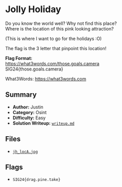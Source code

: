 # Jolly Holiday

Do you know the world well? Why not find this place? \
Where is the location of this pink looking attraction?

(This is where I want to go for the holidays :O)

The flag is the 3 letter that pinpoint this location!

**Flag Format:** \
https://what3words.com/those.goals.camera \
SIG24{those.goals.camera}

What3Words: https://what3words.com

## Summary
- **Author:** Justin
- **Category:** Osint
- **Difficulty:** Easy
- **Solution Writeup:** [`writeup.md`](./soln/writeup.md)

## Files
- [`jh_locA.jpg`](./dist/jh_locA.jpg)

## Flags
- `SIG24{drag.pine.take}`
